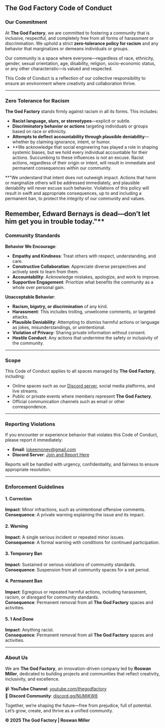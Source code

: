 ## **The God Factory Code of Conduct**  

### **Our Commitment**  
At **The God Factory**, we are committed to fostering a community that is inclusive, respectful, and completely free from all forms of harassment or discrimination. We uphold a strict **zero-tolerance policy for racism** and any behavior that marginalizes or demeans individuals or groups.  

Our community is a space where everyone—regardless of race, ethnicity, gender, sexual orientation, age, disability, religion, socio-economic status, or any other characteristic—is valued and respected.  

This Code of Conduct is a reflection of our collective responsibility to ensure an environment where creativity and collaboration thrive.  

---

### **Zero Tolerance for Racism**  
**The God Factory** stands firmly against racism in all its forms. This includes:  
- **Racist language, slurs, or stereotypes**—explicit or subtle.  
- **Discriminatory behavior or actions** targeting individuals or groups based on race or ethnicity.  
- **Attempts to deflect accountability through plausible deniability**—whether by claiming ignorance, intent, or humor.  
- **We acknowledge that social engineering has played a role in shaping systemic biases, but we hold every individual accountable for their actions. Succumbing to these influences is not an excuse. Racist actions, regardless of their origin or intent, will result in immediate and permanent consequences within our community.

**"We understand that intent does not outweigh impact. Actions that harm or marginalize others will be addressed immediately, and plausible deniability will never excuse such behavior. Violations of this policy will result in swift and appropriate consequences, up to and including a permanent ban, to protect the integrity of our community and values.

Remember, Edward Bernays is dead—don’t let him get you in trouble today."**
---

### **Community Standards**  

**Behavior We Encourage**:  
- **Empathy and Kindness**: Treat others with respect, understanding, and care.  
- **Constructive Collaboration**: Appreciate diverse perspectives and actively seek to learn from them.  
- **Accountability**: Acknowledge mistakes, apologize, and work to improve.  
- **Supportive Engagement**: Prioritize what benefits the community as a whole over personal gain.  

**Unacceptable Behavior**:  
- **Racism, bigotry, or discrimination** of any kind.  
- **Harassment**: This includes trolling, unwelcome comments, or targeted attacks.  
- **Plausible Deniability**: Attempting to dismiss harmful actions or language as jokes, misunderstandings, or unintentional.  
- **Violation of Privacy**: Sharing private information without consent.  
- **Hostile Conduct**: Any actions that undermine the safety or inclusivity of the community.  

---

### **Scope**  
This Code of Conduct applies to all spaces managed by **The God Factory**, including:  
- Online spaces such as our [Discord server](https://discord.gg/NUMjKW8), social media platforms, and live streams.  
- Public or private events where members represent **The God Factory**.  
- Official communication channels such as email or other correspondence.  

---

### **Reporting Violations**  
If you encounter or experience behavior that violates this Code of Conduct, please report it immediately:  
- **Email**: [lokeemoney@gmail.com](mailto:lokeemoney@gmail.com)  
- **Discord Server**: [Join and Report Here](https://discord.gg/NUMjKW8)  

Reports will be handled with urgency, confidentiality, and fairness to ensure appropriate resolution.  

---

### **Enforcement Guidelines**  

#### 1. **Correction**  
**Impact**: Minor infractions, such as unintentional offensive comments.  
**Consequence**: A private warning explaining the issue and its impact.  

#### 2. **Warning**  
**Impact**: A single serious incident or repeated minor issues.  
**Consequence**: A formal warning with conditions for continued participation.  

#### 3. **Temporary Ban**  
**Impact**: Sustained or serious violations of community standards.  
**Consequence**: Suspension from all community spaces for a set period.  

#### 4. **Permanent Ban**  
**Impact**: Egregious or repeated harmful actions, including harassment, racism, or disregard for community standards.  
**Consequence**: Permanent removal from all **The God Factory** spaces and activities.  

#### 5. **1 And Done**  
**Impact**: Anything racist.  
**Consequence**: Permanent removal from all **The God Factory** spaces and activities.    


---

### **About Us**  
We are **The God Factory**, an innovation-driven company led by **Roswan Miller**, dedicated to building projects and communities that reflect creativity, inclusivity, and excellence.  

📹 **YouTube Channel**: [youtube.com/thegodfactory](https://youtube.com/thegodfactory)  
💬 **Discord Community**: [discord.gg/NUMjKW8](https://discord.gg/NUMjKW8)  

Together, we’re shaping the future—free from prejudice, full of potential. Let’s grow, create, and thrive as a unified community.  

**© 2025 The God Factory | Roswan Miller**  
